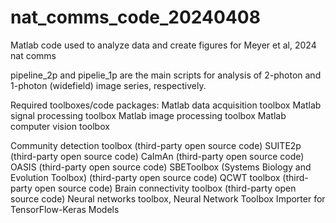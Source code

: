 # nat_comms_code_20240408
Matlab code used to analyze data and create figures for Meyer et al, 2024 nat comms

pipeline_2p and pipelie_1p are the main scripts for analysis of 2-photon and 1-photon (widefield) image series, respectively.



Required toolboxes/code packages:
Matlab data acquisition toolbox
Matlab signal processing toolbox
Matlab image processing toolbox
Matlab computer vision toolbox

Community detection toolbox (third-party open source code)
SUITE2p (third-party open source code)
CaImAn (third-party open source code)
OASIS (third-party open source code)
SBEToolbox (Systems Biology and Evolution Toolbox) (third-party open source code)
QCWT toolbox (third-party open source code)
Brain connectivity toolbox (third-party open source code)
Neural networks toolbox, Neural Network Toolbox Importer for TensorFlow-Keras Models

